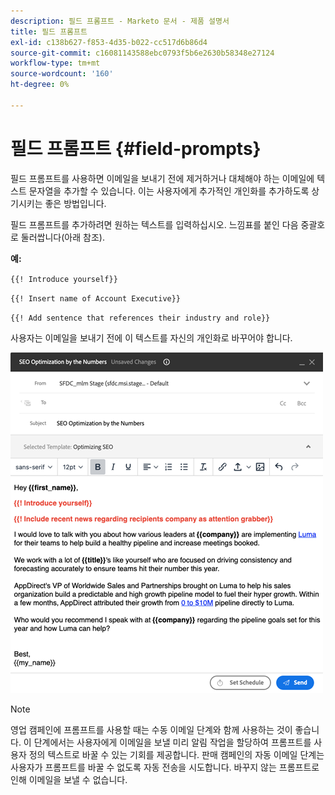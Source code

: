 ```yaml
---
description: 필드 프롬프트 - Marketo 문서 - 제품 설명서
title: 필드 프롬프트
exl-id: c138b627-f853-4d35-b022-cc517d6b86d4
source-git-commit: c16081143588ebc0793f5b6e2630b58348e27124
workflow-type: tm+mt
source-wordcount: '160'
ht-degree: 0%

---
```


# 필드 프롬프트 {#field-prompts}

필드 프롬프트를 사용하면 이메일을 보내기 전에 제거하거나 대체해야 하는 이메일에 텍스트 문자열을 추가할 수 있습니다. 이는 사용자에게 추가적인 개인화를 추가하도록 상기시키는 좋은 방법입니다.

필드 프롬프트를 추가하려면 원하는 텍스트를 입력하십시오. 느낌표를 붙인 다음 중괄호로 둘러쌉니다(아래 참조).

**예:**

`{{! Introduce yourself}}`

`{{! Insert name of Account Executive}}`

`{{! Add sentence that references their industry and role}}`

<p>사용자는 이메일을 보내기 전에 이 텍스트를 자신의 개인화로 바꾸어야 합니다.

![](assets/field-prompts-1.png)

>[!NOTE]
>
>영업 캠페인에 프롬프트를 사용할 때는 수동 이메일 단계와 함께 사용하는 것이 좋습니다. 이 단계에서는 사용자에게 이메일을 보낼 미리 알림 작업을 할당하여 프롬프트를 사용자 정의 텍스트로 바꿀 수 있는 기회를 제공합니다. 판매 캠페인의 자동 이메일 단계는 사용자가 프롬프트를 바꿀 수 없도록 자동 전송을 시도합니다. 바꾸지 않는 프롬프트로 인해 이메일을 보낼 수 없습니다.
